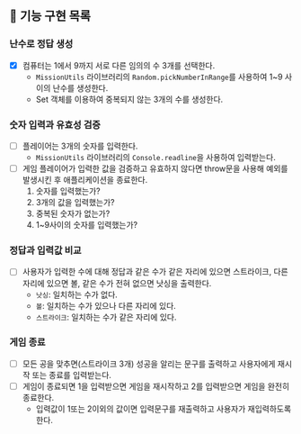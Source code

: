 ## 📝 기능 구현 목록

### 난수로 정답 생성 
- [x] 컴퓨터는 1에서 9까지 서로 다른 임의의 수 3개를 선택한다.
   - `MissionUtils` 라이브러리의 `Random.pickNumberInRange`를 사용하여 1~9 사이의 난수를 생성한다.  
   - Set 객체를 이용하여 중복되지 않는 3개의 수를 생성한다. 
### 숫자 입력과 유효성 검증 
- [ ] 플레이어는 3개의 숫자를 입력한다.
  - `MissionUtils` 라이브러리의 `Console.readline`을 사용하여 입력받는다.  
- [ ] 게임 플레이어가 입력한 값을 검증하고 유효하지 않다면 throw문을 사용해 예외를 발생시킨 후 애플리케이션을 종료한다.
  1. 숫자를 입력했는가?
  2. 3개의 값을 입력했는가?
  3. 중복된 숫자가 없는가?
  4. 1~9사이의 숫자를 입력했는가?

### 정답과 입력값 비교  
- [ ] 사용자가 입력한 수에 대해 정답과 같은 수가 같은 자리에 있으면 스트라이크, 다른 자리에 있으면 볼, 같은 수가 전혀 없으면 낫싱을 출력한다.
  - `낫싱`: 일치하는 수가 없다. 
  - `볼`: 일치하는 수가 있으나 다른 자리에 있다. 
  - `스트라이크`: 일치하는 수가 같은 자리에 있다. 
### 게임 종료
- [ ] 모든 공을 맞추면(스트라이크 3개) 성공을 알리는 문구를 출력하고 사용자에게 재시작 또는 종료를 입력받는다.
- [ ] 게임이 종료되면 1을 입력받으면 게임을 재시작하고 2를 입력받으면 게임을 완전히 종료한다.
  - 입력값이 1또는 2이외의 값이면 입력문구를 재출력하고 사용자가 재입력하도록 한다.
